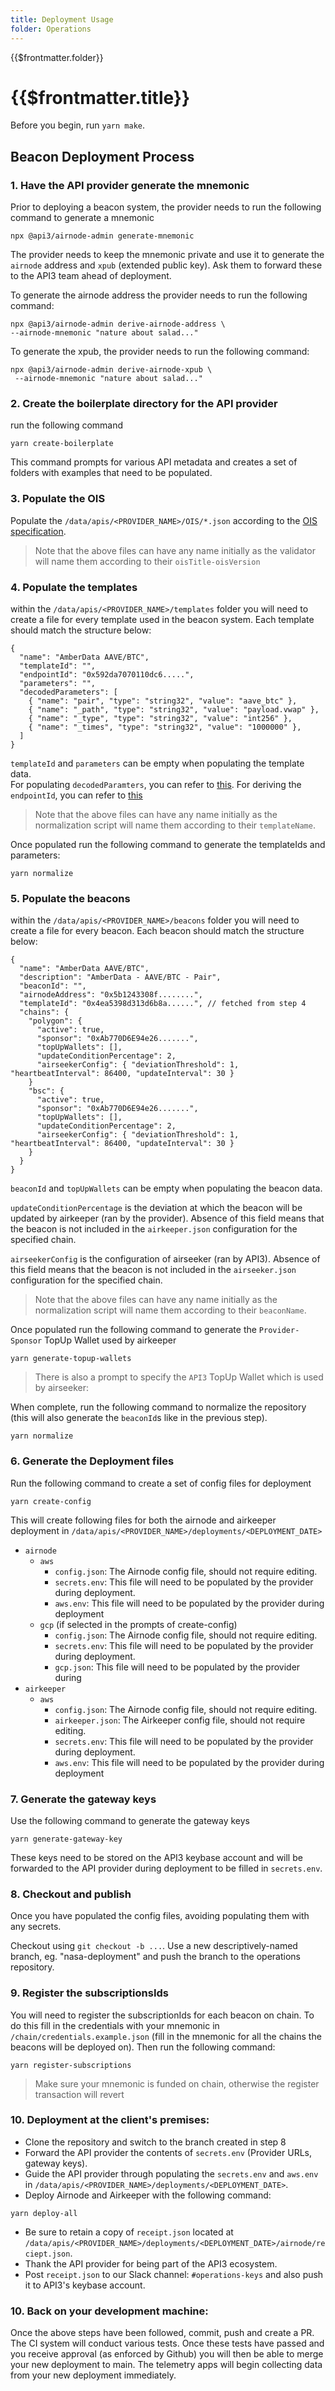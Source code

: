 ```yaml
---
title: Deployment Usage
folder: Operations
---
```


<TitleSpan>{{$frontmatter.folder}}</TitleSpan>

# {{$frontmatter.title}}

<!--TocHeader />
<TOC class="table-of-contents" :include-level="[2,3]" /-->

Before you begin, run `yarn make`.

## Beacon Deployment Process

### 1. Have the API provider generate the mnemonic

Prior to deploying a beacon system, the provider needs to run the following
command to generate a mnemonic

```
npx @api3/airnode-admin generate-mnemonic
```

The provider needs to keep the mnemonic private and use it to generate the
`airnode` address and `xpub` (extended public key). Ask them to forward these to
the API3 team ahead of deployment.

To generate the airnode address the provider needs to run the following command:

```
npx @api3/airnode-admin derive-airnode-address \
--airnode-mnemonic "nature about salad..."
```

To generate the xpub, the provider needs to run the following command:

```
npx @api3/airnode-admin derive-airnode-xpub \
 --airnode-mnemonic "nature about salad..."
```

### 2. Create the boilerplate directory for the API provider

run the following command

```
yarn create-boilerplate
```

This command prompts for various API metadata and creates a set of folders with
examples that need to be populated.

### 3. Populate the OIS

<!-- markdown-link-check-disable -->

Populate the `/data/apis/<PROVIDER_NAME>/OIS/*.json` according to the
[OIS specification](https://docs.api3.org/ois/latest/ois.html).

<!-- markdown-link-check-enable -->

> Note that the above files can have any name initially as the validator will
> name them according to their `oisTitle-oisVersion`

### 4. Populate the templates

within the `/data/apis/<PROVIDER_NAME>/templates` folder you will need to create
a file for every template used in the beacon system. Each template should match
the structure below:

```
{
  "name": "AmberData AAVE/BTC",
  "templateId": "",
  "endpointId": "0x592da7070110dc6.....",
  "parameters": "",
  "decodedParameters": [
    { "name": "pair", "type": "string32", "value": "aave_btc" },
    { "name": "_path", "type": "string32", "value": "payload.vwap" },
    { "name": "_type", "type": "string32", "value": "int256" },
    { "name": "_times", "type": "string32", "value": "1000000" },
  ]
}
```

`templateId` and `parameters` can be empty when populating the template data.  
For populating `decodedParamters`, you can refer to
[this](https://docs.api3.org/airnode/v0.6/grp-developers/call-an-airnode.html#request-parameters).
For deriving the `endpointId`, you can refer to
[this](https://docs.api3.org/airnode/v0.6/reference/packages/admin-cli.html#derive-endpoint-id)

> Note that the above files can have any name initially as the normalization
> script will name them according to their `templateName`.

Once populated run the following command to generate the templateIds and
parameters:

```
yarn normalize
```

### 5. Populate the beacons

within the `/data/apis/<PROVIDER_NAME>/beacons` folder you will need to create a
file for every beacon. Each beacon should match the structure below:

```
{
  "name": "AmberData AAVE/BTC",
  "description": "AmberData - AAVE/BTC - Pair",
  "beaconId": "",
  "airnodeAddress": "0x5b1243308f........",
  "templateId": "0x4ea5398d313d6b8a......", // fetched from step 4
  "chains": {
    "polygon": {
      "active": true,
      "sponsor": "0xAb770D6E94e26.......",
      "topUpWallets": [],
      "updateConditionPercentage": 2,
      "airseekerConfig": { "deviationThreshold": 1, "heartbeatInterval": 86400, "updateInterval": 30 }
    }
    "bsc": {
      "active": true,
      "sponsor": "0xAb770D6E94e26.......",
      "topUpWallets": [],
      "updateConditionPercentage": 2,
      "airseekerConfig": { "deviationThreshold": 1, "heartbeatInterval": 86400, "updateInterval": 30 }
    }
  }
}
```

`beaconId` and `topUpWallets` can be empty when populating the beacon data.

`updateConditionPercentage` is the deviation at which the beacon will be updated
by airkeeper (ran by the provider). Absence of this field means that the beacon
is not included in the `airkeeper.json` configuration for the specified chain.

`airseekerConfig` is the configuration of airseeker (ran by API3). Absence of
this field means that the beacon is not included in the `airseeker.json`
configuration for the specified chain.

> Note that the above files can have any name initially as the normalization
> script will name them according to their `beaconName`.

Once populated run the following command to generate the `Provider-Sponsor`
TopUp Wallet used by airkeeper

```
yarn generate-topup-wallets
```

> There is also a prompt to specify the `API3` TopUp Wallet which is used by
> airseeker:

When complete, run the following command to normalize the repository (this will
also generate the `beaconId`s like in the previous step).

```
yarn normalize
```

### 6. Generate the Deployment files

Run the following command to create a set of config files for deployment

```
yarn create-config
```

This will create following files for both the airnode and airkeeper deployment
in `/data/apis/<PROVIDER_NAME>/deployments/<DEPLOYMENT_DATE>`

- `airnode`
  - `aws`
    - `config.json`: The Airnode config file, should not require editing.
    - `secrets.env`: This file will need to be populated by the provider during
      deployment.
    - `aws.env`: This file will need to be populated by the provider during
      deployment
  - `gcp` (if selected in the prompts of create-config)
    - `config.json`: The Airnode config file, should not require editing.
    - `secrets.env`: This file will need to be populated by the provider during
      deployment.
    - `gcp.json`: This file will need to be populated by the provider during
- `airkeeper`
  - `aws`
    - `config.json`: The Airnode config file, should not require editing.
    - `airkeeper.json`: The Airkeeper config file, should not require editing.
    - `secrets.env`: This file will need to be populated by the provider during
      deployment.
    - `aws.env`: This file will need to be populated by the provider during
      deployment

### 7. Generate the gateway keys

Use the following command to generate the gateway keys

```
yarn generate-gateway-key
```

These keys need to be stored on the API3 keybase account and will be forwarded
to the API provider during deployment to be filled in `secrets.env`.

### 8. Checkout and publish

Once you have populated the config files, avoiding populating them with any
secrets.

Checkout using `git checkout -b ...`. Use a new descriptively-named branch, eg.
"nasa-deployment" and push the branch to the operations repository.

### 9. Register the subscriptionsIds

You will need to register the subscriptionIds for each beacon on chain. To do
this fill in the credentials with your mnemonic in
`/chain/credentials.example.json` (fill in the mnemonic for all the chains the
beacons will be deployed on). Then run the following command:

```
yarn register-subscriptions
```

> Make sure your mnemonic is funded on chain, otherwise the register transaction
> will revert

### 10. Deployment at the client's premises:

- Clone the repository and switch to the branch created in step 8
- Forward the API provider the contents of `secrets.env` (Provider URLs, gateway
  keys).
- Guide the API provider through populating the `secrets.env` and `aws.env` in
  `/data/apis/<PROVIDER_NAME>/deployments/<DEPLOYMENT_DATE>`.
- Deploy Airnode and Airkeeper with the following command:

```
yarn deploy-all
```

- Be sure to retain a copy of `receipt.json` located at  
  `/data/apis/<PROVIDER_NAME>/deployments/<DEPLOYMENT_DATE>/airnode/reciept.json`.
- Thank the API provider for being part of the API3 ecosystem.
- Post `receipt.json` to our Slack channel: `#operations-keys` and also push it
  to API3's keybase account.

### 10. Back on your development machine:

Once the above steps have been followed, commit, push and create a PR. The CI
system will conduct various tests. Once these tests have passed and you receive
approval (as enforced by Github) you will then be able to merge your new
deployment to main. The telemetry apps will begin collecting data from your new
deployment immediately.
